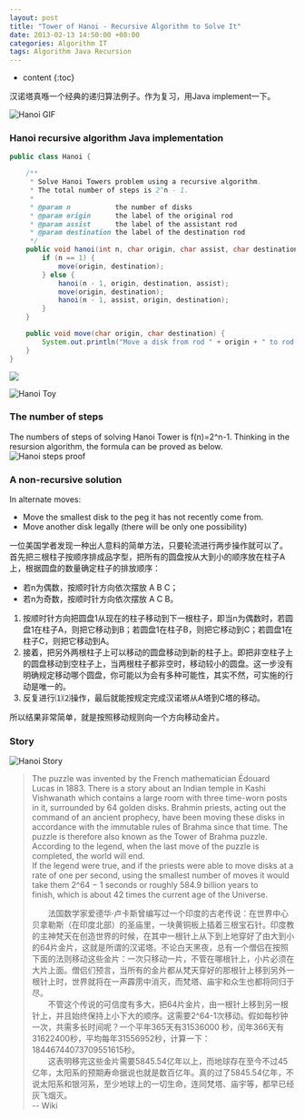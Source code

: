 ```yaml
---
layout: post
title: "Tower of Hanoi - Recursive Algorithm to Solve It"
date: 2013-02-13 14:50:00 +08:00
categories: Algorithm IT
tags: Algorithm Java Recursion
---
```


* content
{:toc}

汉诺塔真喺一个经典的递归算法例子。作为复习，用Java implement一下。

![Hanoi GIF](https://ejres-1253687085.picgz.myqcloud.com/img/recursion/hanoi-6.gif)





### Hanoi recursive algorithm Java implementation

```java
public class Hanoi {

    /**
     * Solve Hanoi Towers problem using a recursive algorithm.
     * The total number of steps is 2^n - 1.
     *
     * @param n           the number of disks
     * @param origin      the label of the original rod
     * @param assist      the label of the assistant rod
     * @param destination the label of the destination rod
     */
    public void hanoi(int n, char origin, char assist, char destination) {
        if (n == 1) {
            move(origin, destination);
        } else {
            hanoi(n - 1, origin, destination, assist);
            move(origin, destination);
            hanoi(n - 1, assist, origin, destination);
        }
    }

    public void move(char origin, char destination) {
        System.out.println("Move a disk from rod " + origin + " to rod " + destination + ".");
    }
}
```

[![](https://img.shields.io/badge/Source%20Code-Visit%20GitHub%20for%20the%20full%20source%20code-brightgreen.svg?style=social&logo=github&label=SourceCode)](https://github.com/EastmanJian/algorithm_demo/tree/master/src/main/java/algorithm/recursive/hanoi)

![Hanoi Toy](https://ejres-1253687085.picgz.myqcloud.com/img/recursion/hanoi-toy.jpg)

### The number of steps  
The numbers of steps of solving Hanoi Tower is f(n)=2^n-1. Thinking in the resursion algorithm, the formula can be proved as below.  
![Hanoi steps proof](https://ejres-1253687085.picgz.myqcloud.com/img/recursion/hanoi-steps-proof.png)

### A non-recursive solution
In alternate moves:  
- Move the smallest disk to the peg it has not recently come from.  
- Move another disk legally (there will be only one possibility)  

一位美国学者发现一种出人意料的简单方法，只要轮流进行两步操作就可以了。  
首先把三根柱子按顺序排成品字型，把所有的圆盘按从大到小的顺序放在柱子A上，根据圆盘的数量确定柱子的排放顺序：  
- 若n为偶数，按顺时针方向依次摆放 A B C；
- 若n为奇数，按顺时针方向依次摆放 A C B。

1. 按顺时针方向把圆盘1从现在的柱子移动到下一根柱子，即当n为偶数时，若圆盘1在柱子A，则把它移动到B；若圆盘1在柱子B，则把它移动到C；若圆盘1在柱子C，则把它移动到A。
2. 接着，把另外两根柱子上可以移动的圆盘移动到新的柱子上。即把非空柱子上的圆盘移动到空柱子上，当两根柱子都非空时，移动较小的圆盘。这一步没有明确规定移动哪个圆盘，你可能以为会有多种可能性，其实不然，可实施的行动是唯一的。
3. 反复进行⑴⑵操作，最后就能按规定完成汉诺塔从A塔到C塔的移动。

所以结果非常简单，就是按照移动规则向一个方向移动金片。

### Story
![Hanoi Story](https://ejres-1253687085.picgz.myqcloud.com/img/recursion/hanio-story.png)

> The puzzle was invented by the French mathematician Édouard Lucas in 1883. There is a story about an Indian temple in Kashi Vishwanath which contains a large room with three time-worn posts in it, surrounded by 64 golden disks. Brahmin priests, acting out the command of an ancient prophecy, have been moving these disks in accordance with the immutable rules of Brahma since that time. The puzzle is therefore also known as the Tower of Brahma puzzle. According to the legend, when the last move of the puzzle is completed, the world will end.  
> If the legend were true, and if the priests were able to move disks at a rate of one per second, using the smallest number of moves it would take them 2^64 − 1 seconds or roughly 584.9 billion years to finish, which is about 42 times the current age of the Universe.  
>	
> 　　法国数学家爱德华·卢卡斯曾编写过一个印度的古老传说：在世界中心贝拿勒斯（在印度北部）的圣庙里，一块黄铜板上插着三根宝石针。印度教的主神梵天在创造世界的时候，在其中一根针上从下到上地穿好了由大到小的64片金片，这就是所谓的汉诺塔。不论白天黑夜，总有一个僧侣在按照下面的法则移动这些金片：一次只移动一片，不管在哪根针上，小片必须在大片上面。僧侣们预言，当所有的金片都从梵天穿好的那根针上移到另外一根针上时，世界就将在一声霹雳中消灭，而梵塔、庙宇和众生也都将同归于尽。  
> 　　不管这个传说的可信度有多大，把64片金片，由一根针上移到另一根针上，并且始终保持上小下大的顺序。这需要2^64-1次移动。假如每秒钟一次，共需多长时间呢？一个平年365天有31536000 秒，闰年366天有31622400秒，平均每年31556952秒，计算一下：18446744073709551615秒。  
> 　　这表明移完这些金片需要5845.54亿年以上，而地球存在至今不过45亿年，太阳系的预期寿命据说也就是数百亿年。真的过了5845.54亿年，不说太阳系和银河系，至少地球上的一切生命，连同梵塔、庙宇等，都早已经灰飞烟灭。  
> -- Wiki


